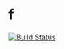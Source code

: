 f
=

[![Build Status](https://travis-ci.org/cedfactory/f.svg?branch=main)](https://travis-ci.org/cedfactory/f)
    